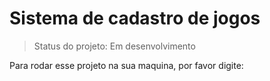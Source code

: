 <h1>Sistema de cadastro de jogos</h1>

> Status do projeto: Em desenvolvimento


Para rodar esse projeto na sua maquina, por favor digite:

```

```
